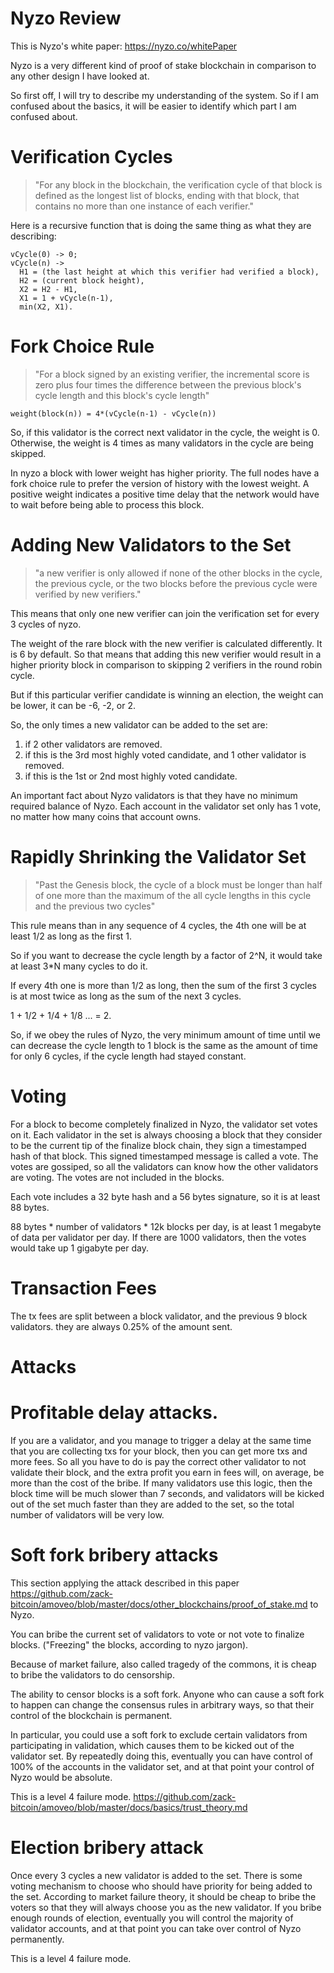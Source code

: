 Nyzo Review
======


This is Nyzo's white paper: https://nyzo.co/whitePaper

Nyzo is a very different kind of proof of stake blockchain in comparison to any other design I have looked at.

So first off, I will try to describe my understanding of the system. So if I am confused about the basics, it will be easier to identify which part I am confused about.

Verification Cycles
==========

> "For any block in the blockchain, the verification cycle of that block is defined as the longest list of blocks, ending with that block, that contains no more than one instance of each verifier."

Here is a recursive function that is doing the same thing as what they are describing:
```
vCycle(0) -> 0;
vCycle(n) ->
  H1 = (the last height at which this verifier had verified a block),
  H2 = (current block height),
  X2 = H2 - H1,
  X1 = 1 + vCycle(n-1),
  min(X2, X1).
```

Fork Choice Rule
==========

> "For a block signed by an existing verifier, the incremental score is zero plus four times the difference between the previous block's cycle length and this block's cycle length"

```
weight(block(n)) = 4*(vCycle(n-1) - vCycle(n))
```
So, if this validator is the correct next validator in the cycle, the weight is 0. Otherwise, the weight is 4 times as many validators in the cycle are being skipped.

In nyzo a block with lower weight has higher priority. The full nodes have a fork choice rule to prefer the version of history with the lowest weight. A positive weight indicates a positive time delay that the network would have to wait before being able to process this block.

Adding New Validators to the Set
===========

> "a new verifier is only allowed if none of the other blocks in the cycle, the previous cycle, or the two blocks before the previous cycle were verified by new verifiers."

This means that only one new verifier can join the verification set for every 3 cycles of nyzo.

The weight of the rare block with the new verifier is calculated differently. It is 6 by default. So that means that adding this new verifier would result in a higher priority block in comparison to skipping 2 verifiers in the round robin cycle.

But if this particular verifier candidate is winning an election, the weight can be lower, it can be -6, -2, or 2.

So, the only times a new validator can be added to the set are:
1) if 2 other validators are removed.
2) if this is the 3rd most highly voted candidate, and 1 other validator is removed.
3) if this is the 1st or 2nd most highly voted candidate.

An important fact about Nyzo validators is that they have no minimum required balance of Nyzo. Each account in the validator set only has 1 vote, no matter how many coins that account owns.

Rapidly Shrinking the Validator Set
================

> "Past the Genesis block, the cycle of a block must be longer than half of one more than the maximum of the all cycle lengths in this cycle and the previous two cycles"

This rule means than in any sequence of 4 cycles, the 4th one will be at least 1/2 as long as the first 1.

So if you want to decrease the cycle length by a factor of 2^N, it would take at least 3*N many cycles to do it.

If every 4th one is more than 1/2 as long, then the sum of the first 3 cycles is at most twice as long as the sum of the next 3 cycles.

1 + 1/2 + 1/4 + 1/8 ... = 2.

So, if we obey the rules of Nyzo, the very minimum amount of time until we can decrease the cycle length to 1 block is the same as the amount of time for only 6 cycles, if the cycle length had stayed constant.

Voting
======

For a block to become completely finalized in Nyzo, the validator set votes on it.
Each validator in the set is always choosing a block that they consider to be the current tip of the finalize block chain, they sign a timestamped hash of that block. This signed timestamped message is called a vote.
The votes are gossiped, so all the validators can know how the other validators are voting. The votes are not included in the blocks.

Each vote includes a 32 byte hash and a 56 bytes signature, so it is at least 88 bytes.

88 bytes * number of validators * 12k blocks per day, is at least 1 megabyte of data per validator per day.
If there are 1000 validators, then the votes would take up 1 gigabyte per day.


Transaction Fees
=======

The tx fees are split between a block validator, and the previous 9 block validators. they are always 0.25% of the amount sent.


Attacks
=========

Profitable delay attacks.
=========

If you are a validator, and you manage to trigger a delay at the same time that you are collecting txs for your block, then you can get more txs and more fees.
So all you have to do is pay the correct other validator to not validate their block, and the extra profit you earn in fees will, on average, be more than the cost of the bribe.
If many validators use this logic, then the block time will be much slower than 7 seconds, and validators will be kicked out of the set much faster than they are added to the set, so the total number of validators will be very low.


Soft fork bribery attacks
==========

This section applying the attack described in this paper https://github.com/zack-bitcoin/amoveo/blob/master/docs/other_blockchains/proof_of_stake.md to Nyzo.

You can bribe the current set of validators to vote or not vote to finalize blocks. ("Freezing" the blocks, according to nyzo jargon).

Because of market failure, also called tragedy of the commons, it is cheap to bribe the validators to do censorship. 

The ability to censor blocks is a soft fork. Anyone who can cause a soft fork to happen can change the consensus rules in arbitrary ways, so that their control of the blockchain is permanent.

In particular, you could use a soft fork to exclude certain validators from participating in validation, which causes them to be kicked out of the validator set. By repeatedly doing this, eventually you can have control of 100% of the accounts in the validator set, and at that point your control of Nyzo would be absolute.

This is a level 4 failure mode. https://github.com/zack-bitcoin/amoveo/blob/master/docs/basics/trust_theory.md

Election bribery attack
=========

Once every 3 cycles a new validator is added to the set. There is some voting mechanism to choose who should have priority for being added to the set.
According to market failure theory, it should be cheap to bribe the voters so that they will always choose you as the new validator.
If you bribe enough rounds of election, eventually you will control the majority of validator accounts, and at that point you can take over control of Nyzo permanently.

This is a level 4 failure mode.

